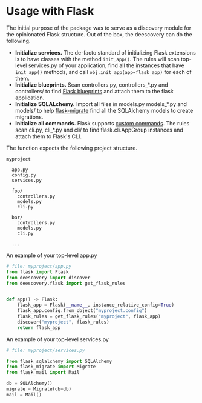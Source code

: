 # Usage with Flask

The initial purpose of the package was to serve as a discovery module for the opinionated Flask structure. Out of the box, the deescovery can do the following.

- **Initialize services.** The de-facto standard of initializing Flask extensions is to have classes with the method `init_app()`. The rules will scan top-level services.py of your application, find all the instances that have `init_app()` methods, and call `obj.init_app(app=flask_app)` for each of them.
- **Initialize blueprints.** Scan controllers.py, controllers_*.py and controllers/ to find [Flask blueprints](https://flask.palletsprojects.com/en/2.0.x/blueprints/) and attach them to the flask application.
- **Initialize SQLALchemy.** Import all files in models.py models_*.py and models/ to help [flask-migrate](https://flask-migrate.readthedocs.io/en/latest/) find all the SQLAlchemy models to create migrations.
- **Initialize all commands.** Flask supports [custom commands](https://flask.palletsprojects.com/en/2.0.x/cli/). The rules scan cli.py, cli_*.py and cli/ to find flask.cli.AppGroup instances and attach them to Flask's CLI.

The function expects the following project structure.

```
myproject

  app.py
  config.py
  services.py

  foo/
    controllers.py
    models.py
    cli.py

  bar/
    controllers.py
    models.py
    cli.py

  ...
```

An example of your top-level app.py

```python
# file: myproject/app.py
from flask import Flask
from deescovery import discover
from deescovery.flask import get_flask_rules


def app() -> Flask:
    flask_app = Flask(__name__, instance_relative_config=True)
    flask_app.config.from_object("myproject.config")
    flask_rules = get_flask_rules("myproject", flask_app)
    discover("myproject", flask_rules)
    return flask_app
```

An example of your top-level services.py

```python
# file: myproject/services.py

from flask_sqlalchemy import SQLAlchemy
from flask_migrate import Migrate
from flask_mail import Mail

db = SQLAlchemy()
migrate = Migrate(db=db)
mail = Mail()
```
